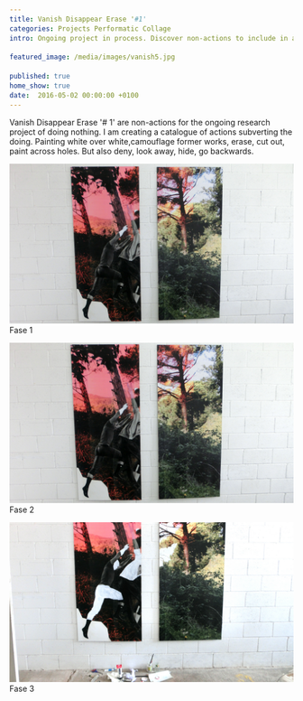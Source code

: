 ```yaml
---
title: Vanish Disappear Erase '#1'
categories: Projects Performatic Collage
intro: Ongoing project in process. Discover non-actions to include in a catalogue for doing nothing.

featured_image: /media/images/vanish5.jpg

published: true
home_show: true
date:  2016-05-02 00:00:00 +0100
---
```


Vanish Disappear Erase '# 1' are non-actions for the ongoing research project of doing nothing. I am creating a catalogue of actions subverting the doing. Painting white over white,camouflage former works, erase, cut out, paint across holes. But also deny, look away, hide, go backwards.

![image](/media/images/vanish2.jpg)
Fase 1

![image](/media/images/vanish3.jpg)
Fase 2

![image](/media/images/vanish4.jpg)
Fase 3
